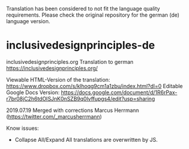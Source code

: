 Translation has been considered to not fit the language quality requirements.
Please check the original repository for the german (de) language version.

# inclusivedesignprinciples-de
inclusivedesignprinciples.org Translation to german
https://inclusivedesignprinciples.org/

Viewable HTML-Version of the translation: https://www.dropbox.com/s/klhoqg9cm1a1zbu/index.html?dl=0
Editable Google Docs Version: https://docs.google.com/document/d/1R6rPax-r7br08jC2h6tdOISJnK0nSZB9q0lvffupgs4/edit?usp=sharing

2019.07.19 Merged with corrections Marcus Herrmann (https://twitter.com/_marcusherrmann)

Know issues:
- Collapse All/Expand All translations are overwritten by JS.
